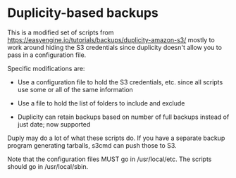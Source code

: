 # Duplicity-based backups

This is a modified set of scripts from https://easyengine.io/tutorials/backups/duplicity-amazon-s3/ mostly to work around hiding the S3 credentials since duplicity doesn't allow you to pass in a configuration file.

Specific modifications are:

* Use a configuration file to hold the S3 credentials, etc. since all scripts use some or all of the same information

* Use a file to hold the list of folders to include and exclude

* Duplicity can retain backups based on number of full backups instead of just date; now supported

Duply may do a lot of what these scripts do.  If you have a separate backup program generating tarballs, s3cmd can push those to S3.

Note that the configuration files MUST go in /usr/local/etc.  The scripts should go in /usr/local/sbin.

